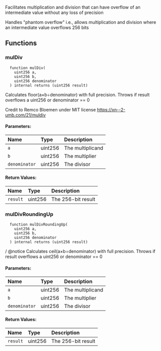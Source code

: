Facilitates multiplication and division that can have overflow of an intermediate value without any loss of precision

Handles "phantom overflow" i.e., allows multiplication and division where an intermediate value overflows 256 bits

## Functions
### mulDiv
```solidity
  function mulDiv(
    uint256 a,
    uint256 b,
    uint256 denominator
  ) internal returns (uint256 result)
```
Calculates floor(a×b÷denominator) with full precision. Throws if result overflows a uint256 or denominator == 0

Credit to Remco Bloemen under MIT license https://xn--2-umb.com/21/muldiv
#### Parameters:
| Name | Type | Description                                                          |
| :--- | :--- | :------------------------------------------------------------------- |
|`a` | uint256 | The multiplicand
|`b` | uint256 | The multiplier
|`denominator` | uint256 | The divisor

#### Return Values:
| Name                           | Type          | Description                                                                  |
| :----------------------------- | :------------ | :--------------------------------------------------------------------------- |
|`result`| uint256 | The 256-bit result

### mulDivRoundingUp
```solidity
  function mulDivRoundingUp(
    uint256 a,
    uint256 b,
    uint256 denominator
  ) internal returns (uint256 result)
```
/ @notice Calculates ceil(a×b÷denominator) with full precision. Throws if result overflows a uint256 or denominator == 0


#### Parameters:
| Name | Type | Description                                                          |
| :--- | :--- | :------------------------------------------------------------------- |
|`a` | uint256 | The multiplicand
|`b` | uint256 | The multiplier
|`denominator` | uint256 | The divisor

#### Return Values:
| Name                           | Type          | Description                                                                  |
| :----------------------------- | :------------ | :--------------------------------------------------------------------------- |
|`result`| uint256 | The 256-bit result
